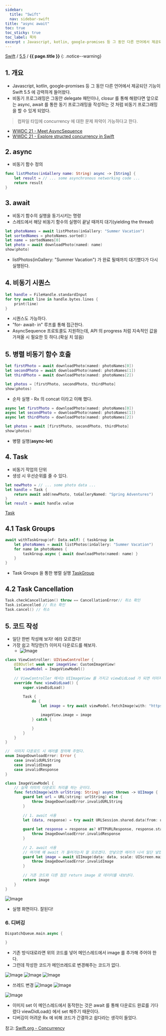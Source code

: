```yaml
---
sidebar:
  title: "Swift"
  nav: sidebar-swift
title: "async await"
toc: true
toc_sticky: true
toc_label: 목차
excerpt : Javascript, kotlin, google-promises 등 그 동안 다른 언어에서 제공되던 기능이 Swift 5.5 에 강력하게 들어왔다.
---
```

[Swift](/swift/) / [5.5](/swift/5.5/) / **{{ page.title }}**
{: .notice--warning}

## 1. 개요
- Javascript, kotlin, google-promises 등 그 동안 다른 언어에서 제공되던 기능이 Swift 5.5 에 강력하게 들어왔다.
- 비동기 프로그래밍은 그동안 delegate 패턴이나, closur 를 통해 해왔다면 앞으로는 async, await 를 통한 동기 프로그래밍을 작성하는 것 처럼 비동기 프로그래밍을 할 수 있게 되었다.
>컴파일 타임에 concurrency 에 대한 문제 파악이 가능하다고 한다.

- [WWDC 21 - Meet AsyncSequence](https://developer.apple.com/videos/play/wwdc2021/10058/)
- [WWDC 21 - Explore structed concurrency in Swift](https://developer-rno.apple.com/videos/play/wwdc2021/10134)

## 2. async
- 비동기 함수 정의
```swift
func listPhotos(inGallery name: String) async -> [String] {
    let result = // ... some asynchronous networking code ...
    return result
}
```

## 3. await
- 비동기 함수의 실행을 동기시키는 명령
- 스레드에서 해당 비동기 함수의 실행이 끝날 때까지 대기(yielding the thread)
```swift
let photoNames = await listPhotos(inGallery: "Summer Vacation")
let sortedNames = photoNames.sorted()
let name = sortedNames[0]
let photo = await downloadPhoto(named: name)
show(photo)
```

- listPhotos(inGallery: "Summer Vacation") 가 완료 될때까지 대기했다가 다시 실행된다.

## 4. 비동기 시퀀스
```swift
let handle = FileHandle.standardInput
for try await line in handle.bytes.lines {
    print(line)
}
```
- 시퀀스도 가능하다.
- "for- await- in" 루프를 통해 접근한다.
- AsyncSequence 프로토콜도 지원하는데, API 의 progress 처럼 지속적인 값을 가져올 시 필요한 듯 하다.(확실 치 않음)

## 5. 병렬 비동기 함수 호출
```swift
let firstPhoto = await downloadPhoto(named: photoNames[0])
let secondPhoto = await downloadPhoto(named: photoNames[1])
let thirdPhoto = await downloadPhoto(named: photoNames[2])

let photos = [firstPhoto, secondPhoto, thirdPhoto]
show(photos)
```
- 순차 실행 - Rx 의 concat 이라고 이해 했다.

```swift
async let firstPhoto = downloadPhoto(named: photoNames[0])
async let secondPhoto = downloadPhoto(named: photoNames[1])
async let thirdPhoto = downloadPhoto(named: photoNames[2])

let photos = await [firstPhoto, secondPhoto, thirdPhoto]
show(photos)
```
- 병렬 실행(**async-let**)

## 4. Task
- 비동기 작업의 단위
- 생성 시 우선순위를 줄 수 있다.
```swift
let newPhoto = // ... some photo data ...
let handle = Task {
    return await add(newPhoto, toGalleryNamed: "Spring Adventures")
}
let result = await handle.value
```
[Task](https://developer.apple.com/documentation/swift/task)

## 4.1 Task Groups
```swift
await withTaskGroup(of: Data.self) { taskGroup in
    let photoNames = await listPhotos(inGallery: "Summer Vacation")
    for name in photoNames {
        taskGroup.async { await downloadPhoto(named: name) }
    }
}
```
- Task Groups 을 통한 병렬 실행
[TaskGroup](https://developer.apple.com/documentation/swift/taskgroup)

## 4.2 Task Cancellation
```swift
Task.checkCancellation() throw == CancellationError// 취소 확인
Task.isCancelled // 취소 확인
Task.cancel() // 취소
```

## 5. 코드 작성
- 일단 한번 작성해 보자! 에라 모르겠다!
- 가장 쉽고 적당한(?) 이미지 다운로드를 해보자.
    - ![Image](https://images.unsplash.com/photo-1629491011862-af5720ac882a?ixid=MnwxMjA3fDB8MHxwaG90by1wYWdlfHx8fGVufDB8fHx8&ixlib=rb-1.2.1&auto=format&fit=crop&w=200&q=80)

```swift 
class ViewController: UIViewController {
    @IBOutlet weak var imageView: CustomImageView!
    let viewModel = ImageViewModel()
    
    // ViewController 에서는 UIImageView 를 가지고 viewDidLoad 가 되면 이미지 다운로드 시작을 하고 싶었다.
    override func viewDidLoad() {
        super.viewDidLoad()
        
        Task {
            do {
                let image = try await viewModel.fetchImage(with: "https://images.unsplash.com/photo-1629491011862-af5720ac882a?ixid=MnwxMjA3fDB8MHxwaG90by1wYWdlfHx8fGVufDB8fHx8&ixlib=rb-1.2.1&auto=format&fit=crop&w=634&q=80")

                imageView.image = image
            } catch {

            }
        }
    }
}
```

```swift
//  이미지 다운로드 시 에러를 정의해 주었다.
enum ImageDownloadError: Error {
    case invalidURLString
    case invalidImage
    case invalidResponse
}
```

```swift
class ImageViewModel {
    // 실제 이미지 다운로드 처리를 하는 곳이다.
    func fetchImage(with urlString: String) async throws -> UIImage {
        guard let url = URL(string: urlString) else {
            throw ImageDownloadError.invalidURLString
        }
        
        // 1. await 사용
        let (data, response) = try await URLSession.shared.data(from: url, delegate: nil)
        
        guard let response = response as? HTTPURLResponse, response.statusCode == 200 else {
            throw ImageDownloadError.invalidResponse
        }
        
        // 2. await 사용 
        // 여기에 왜 await 가 들어가는지 잘 모르겠다. 안넣으면 에러가 나서 일단 넣었다. 추후 알아봐야 겠다.
        guard let image = await UIImage(data: data, scale: UIScreen.main.scale) else {
            throw ImageDownloadError.invalidImage
        }
        
        // 기존 코드와 다른 점은 return image 로 데이터를 내보낸다.
        return image
    }
}
```
![Image](https://drive.google.com/uc?export=view&id=1M1ZAn1jVSghPojGshGD4DMLBXBjI1zux)
- 실행 화면이다. 잘된다!

### 6. 디버깅
```swift
DispatchQueue.main.async {

}
```
- 기존 방식대로라면 위의 코드를 넣어 메인스레드에서 image 를 추가해 주어야 한다.
- 그런데 작성한 코드가 메인쓰레드로 변경해주는 코드가 없다.

![Image](https://drive.google.com/uc?export=view&id=1tVBRDMNw3YHusrD1QlntS7y1KN8lIkye)
![Image](https://drive.google.com/uc?export=view&id=1NEyDQqvyXoUtIW2JXgZDJ0ASmqMom7y9)
![Image](https://drive.google.com/uc?export=view&id=1J6IZofxyIMha6kTbWCLK4JQJT8m0hk1a)
- 쓰레드 변경
![Image](https://drive.google.com/uc?export=view&id=1sqB8U8QiQ2QCj_8kumDPs6-N6bCJpMF0)
![Image](https://drive.google.com/uc?export=view&id=1eldTeQ98NqtoHCpImZEWgymm2bxZnhfJ)

![Image](https://drive.google.com/uc?export=view&id=1GZ3ikiGb-kUjvLlOMa6b59Yd3CUq3R7t)
- 이미지 set 이 메인스레드에서 동작한는 것은 await 를 통해 다운로드 완료를 기다렸다 viewDidLoad() 에서 set 해주기 때문이다.
- 디버깅이 어려운 Rx 에 비해 코드가 간결하고 쉽다라는 생각이 들었다.

참고: [Swift.org - Concurrency](https://docs.swift.org/swift-book/LanguageGuide/Concurrency.html)
